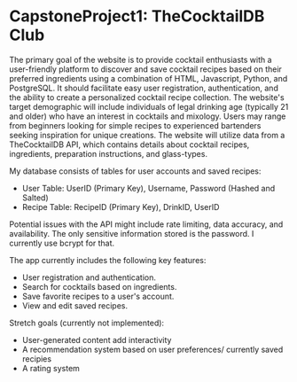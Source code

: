 # CapstoneProject1: TheCocktailDB Club

The primary goal of the website is to provide cocktail enthusiasts with a user-friendly platform to discover and save cocktail recipes based on their preferred ingredients using a combination of HTML, Javascript, Python, and PostgreSQL. It should facilitate easy user registration, authentication, and the ability to create a personalized cocktail recipe collection. The website's target demographic will include individuals of legal drinking age (typically 21 and older) who have an interest in cocktails and mixology. Users may range from beginners looking for simple recipes to experienced bartenders seeking inspiration for unique creations. The website will utilize data from a TheCocktailDB API, which contains details about cocktail recipes, ingredients, preparation instructions, and glass-types.

My database consists of tables for user accounts and saved recipes:
- User Table: UserID (Primary Key), Username, Password (Hashed and Salted)
- Recipe Table: RecipeID (Primary Key), DrinkID, UserID

Potential issues with the API might include rate limiting, data accuracy, and availability. 
The only sensitive information stored is the password. I currently use bcrypt for that.

The app currently includes the following key features:
- User registration and authentication.
- Search for cocktails based on ingredients.
- Save favorite recipes to a user's account.
- View and edit saved recipes.

Stretch goals (currently not implemented):
- User-generated content add interactivity
- A recommendation system based on user preferences/ currently saved recipies
- A rating system
